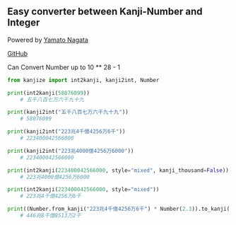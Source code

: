 Easy converter between Kanji-Number and Integer
-----------
Powered by [Yamato Nagata](https://twitter.com/514YJ)

[GitHub](https://github.com/delta114514/Kanjize)

Can Convert Number up to 10 ** 28 - 1

```python
from kanjize import int2kanji, kanji2int, Number

print(int2kanji(58076099))
    # 五千八百七万六千九十九

print(kanji2int("五千八百七万六千九十九"))
    # 58076099

print(kanji2int("223兆4千億4256万6千"))
    # 223400042566000

print(kanji2int("223兆4000億4256万6000"))
    # 223400042566000

print(int2kanji(223400042566000, style="mixed", kanji_thousand=False))
    # 223兆4000億4256万6000

print(int2kanji(223400042566000, style="mixed"))
    # 223兆4千億4256万6千

print((Number.from_kanji("223兆4千億4256万6千") * Number(2.3)).to_kanji(style="mixed"))
    # 446兆8千億8513万2千
```